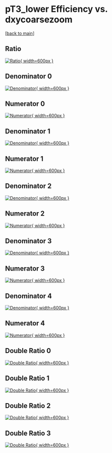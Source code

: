 # pT3_lower Efficiency vs. dxycoarsezoom

[[back to main](./)]



## Ratio

[![Ratio](../mtv/var/pT3_lower_vtr_11_0_eff_dxycoarsezoom.png){ width=600px }](../mtv/var/pT3_lower_vtr_11_0_eff_dxycoarsezoom.pdf)

## Denominator 0

[![Denominator](../mtv/den/pT3_lower_vtr_11_0_eff_dxycoarsezoom_den0.png){ width=600px }](../mtv/den/pT3_lower_vtr_11_0_eff_dxycoarsezoom_den0.pdf)

## Numerator 0

[![Numerator](../mtv/num/pT3_lower_vtr_11_0_eff_dxycoarsezoom_num0.png){ width=600px }](../mtv/num/pT3_lower_vtr_11_0_eff_dxycoarsezoom_num0.pdf)

## Denominator 1

[![Denominator](../mtv/den/pT3_lower_vtr_11_0_eff_dxycoarsezoom_den1.png){ width=600px }](../mtv/den/pT3_lower_vtr_11_0_eff_dxycoarsezoom_den1.pdf)

## Numerator 1

[![Numerator](../mtv/num/pT3_lower_vtr_11_0_eff_dxycoarsezoom_num1.png){ width=600px }](../mtv/num/pT3_lower_vtr_11_0_eff_dxycoarsezoom_num1.pdf)

## Denominator 2

[![Denominator](../mtv/den/pT3_lower_vtr_11_0_eff_dxycoarsezoom_den2.png){ width=600px }](../mtv/den/pT3_lower_vtr_11_0_eff_dxycoarsezoom_den2.pdf)

## Numerator 2

[![Numerator](../mtv/num/pT3_lower_vtr_11_0_eff_dxycoarsezoom_num2.png){ width=600px }](../mtv/num/pT3_lower_vtr_11_0_eff_dxycoarsezoom_num2.pdf)

## Denominator 3

[![Denominator](../mtv/den/pT3_lower_vtr_11_0_eff_dxycoarsezoom_den3.png){ width=600px }](../mtv/den/pT3_lower_vtr_11_0_eff_dxycoarsezoom_den3.pdf)

## Numerator 3

[![Numerator](../mtv/num/pT3_lower_vtr_11_0_eff_dxycoarsezoom_num3.png){ width=600px }](../mtv/num/pT3_lower_vtr_11_0_eff_dxycoarsezoom_num3.pdf)

## Denominator 4

[![Denominator](../mtv/den/pT3_lower_vtr_11_0_eff_dxycoarsezoom_den4.png){ width=600px }](../mtv/den/pT3_lower_vtr_11_0_eff_dxycoarsezoom_den4.pdf)

## Numerator 4

[![Numerator](../mtv/num/pT3_lower_vtr_11_0_eff_dxycoarsezoom_num4.png){ width=600px }](../mtv/num/pT3_lower_vtr_11_0_eff_dxycoarsezoom_num4.pdf)

## Double Ratio 0

[![Double Ratio](../mtv/ratio/pT3_lower_vtr_11_0_eff_dxycoarsezoom_ratio0.png){ width=600px }](../mtv/ratio/pT3_lower_vtr_11_0_eff_dxycoarsezoom_ratio0.pdf)

## Double Ratio 1

[![Double Ratio](../mtv/ratio/pT3_lower_vtr_11_0_eff_dxycoarsezoom_ratio1.png){ width=600px }](../mtv/ratio/pT3_lower_vtr_11_0_eff_dxycoarsezoom_ratio1.pdf)

## Double Ratio 2

[![Double Ratio](../mtv/ratio/pT3_lower_vtr_11_0_eff_dxycoarsezoom_ratio2.png){ width=600px }](../mtv/ratio/pT3_lower_vtr_11_0_eff_dxycoarsezoom_ratio2.pdf)

## Double Ratio 3

[![Double Ratio](../mtv/ratio/pT3_lower_vtr_11_0_eff_dxycoarsezoom_ratio3.png){ width=600px }](../mtv/ratio/pT3_lower_vtr_11_0_eff_dxycoarsezoom_ratio3.pdf)


